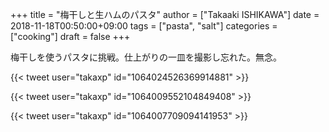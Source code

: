 +++
title = "梅干しと生ハムのパスタ"
author = ["Takaaki ISHIKAWA"]
date = 2018-11-18T00:50:00+09:00
tags = ["pasta", "salt"]
categories = ["cooking"]
draft = false
+++

梅干しを使うパスタに挑戦。仕上がりの一皿を撮影し忘れた。無念。  

{{< tweet user="takaxp" id="1064024526369914881" >}}  

{{< tweet user="takaxp" id="1064009552104849408" >}}  

{{< tweet user="takaxp" id="1064007709094141953" >}}
